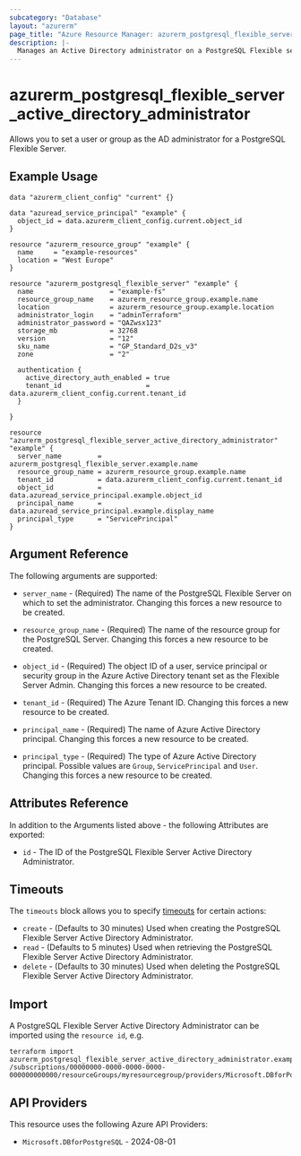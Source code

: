 ```yaml
---
subcategory: "Database"
layout: "azurerm"
page_title: "Azure Resource Manager: azurerm_postgresql_flexible_server_active_directory_administrator"
description: |-
  Manages an Active Directory administrator on a PostgreSQL Flexible server
---
```


# azurerm_postgresql_flexible_server_active_directory_administrator

Allows you to set a user or group as the AD administrator for a PostgreSQL Flexible Server.

## Example Usage

```hcl
data "azurerm_client_config" "current" {}

data "azuread_service_principal" "example" {
  object_id = data.azurerm_client_config.current.object_id
}

resource "azurerm_resource_group" "example" {
  name     = "example-resources"
  location = "West Europe"
}

resource "azurerm_postgresql_flexible_server" "example" {
  name                   = "example-fs"
  resource_group_name    = azurerm_resource_group.example.name
  location               = azurerm_resource_group.example.location
  administrator_login    = "adminTerraform"
  administrator_password = "QAZwsx123"
  storage_mb             = 32768
  version                = "12"
  sku_name               = "GP_Standard_D2s_v3"
  zone                   = "2"

  authentication {
    active_directory_auth_enabled = true
    tenant_id                     = data.azurerm_client_config.current.tenant_id
  }

}

resource "azurerm_postgresql_flexible_server_active_directory_administrator" "example" {
  server_name         = azurerm_postgresql_flexible_server.example.name
  resource_group_name = azurerm_resource_group.example.name
  tenant_id           = data.azurerm_client_config.current.tenant_id
  object_id           = data.azuread_service_principal.example.object_id
  principal_name      = data.azuread_service_principal.example.display_name
  principal_type      = "ServicePrincipal"
}
```

## Argument Reference

The following arguments are supported:

* `server_name` - (Required) The name of the PostgreSQL Flexible Server on which to set the administrator. Changing this forces a new resource to be created.

* `resource_group_name` - (Required) The name of the resource group for the PostgreSQL Server. Changing this forces a new resource to be created.

* `object_id` - (Required) The object ID of a user, service principal or security group in the Azure Active Directory tenant set as the Flexible Server Admin. Changing this forces a new resource to be created.

* `tenant_id` - (Required) The Azure Tenant ID. Changing this forces a new resource to be created.

* `principal_name` - (Required) The name of Azure Active Directory principal. Changing this forces a new resource to be created.

* `principal_type` - (Required) The type of Azure Active Directory principal. Possible values are `Group`, `ServicePrincipal` and `User`. Changing this forces a new resource to be created.

## Attributes Reference

In addition to the Arguments listed above - the following Attributes are exported:

* `id` - The ID of the PostgreSQL Flexible Server Active Directory Administrator.

## Timeouts

The `timeouts` block allows you to specify [timeouts](https://developer.hashicorp.com/terraform/language/resources/configure#define-operation-timeouts) for certain actions:

* `create` - (Defaults to 30 minutes) Used when creating the PostgreSQL Flexible Server Active Directory Administrator.
* `read` - (Defaults to 5 minutes) Used when retrieving the PostgreSQL Flexible Server Active Directory Administrator.
* `delete` - (Defaults to 30 minutes) Used when deleting the PostgreSQL Flexible Server Active Directory Administrator.

## Import

A PostgreSQL Flexible Server Active Directory Administrator can be imported using the `resource id`, e.g.

```shell
terraform import azurerm_postgresql_flexible_server_active_directory_administrator.example /subscriptions/00000000-0000-0000-0000-000000000000/resourceGroups/myresourcegroup/providers/Microsoft.DBforPostgreSQL/flexibleServers/myserver/administrators/objectId
```

## API Providers
<!-- This section is generated, changes will be overwritten -->
This resource uses the following Azure API Providers:

* `Microsoft.DBforPostgreSQL` - 2024-08-01

